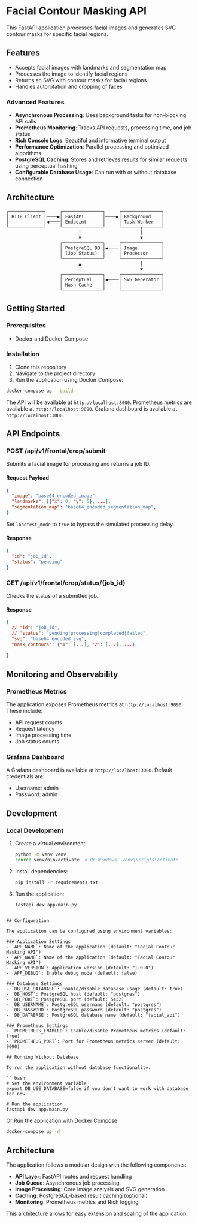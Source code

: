 # Facial Contour Masking API

This FastAPI application processes facial images and generates SVG contour masks for specific facial regions.

## Features

- Accepts facial images with landmarks and segmentation map
- Processes the image to identify facial regions
- Returns an SVG with contour masks for facial regions
- Handles autorotation and cropping of faces

### Advanced Features

- **Asynchronous Processing**: Uses background tasks for non-blocking API calls
- **Prometheus Monitoring**: Tracks API requests, processing time, and job status
- **Rich Console Logs**: Beautiful and informative terminal output
- **Performance Optimization**: Parallel processing and optimized algorithms
- **PostgreSQL Caching**: Stores and retrieves results for similar requests using perceptual hashing
- **Configurable Database Usage**: Can run with or without database connection

## Architecture

```
┌─────────────┐     ┌───────────────┐     ┌───────────────┐
│ HTTP Client │────▶│ FastAPI       │────▶│ Background    │
│             │◀────│ Endpoint      │     │ Task Worker   │
└─────────────┘     └───────────────┘     └───────┬───────┘
                           │                      │
                           ▼                      ▼
                    ┌───────────────┐     ┌───────────────┐
                    │ PostgreSQL DB │◀────│ Image         │
                    │ (Job Status)  │     │ Processor     │
                    └───────────────┘     └───────────────┘
                           ▲                      │
                           │                      ▼
                    ┌───────────────┐     ┌───────────────┐
                    │ Perceptual    │◀────│ SVG Generator │
                    │ Hash Cache    │     │               │
                    └───────────────┘     └───────────────┘
```


## Getting Started

### Prerequisites

- Docker and Docker Compose

### Installation

1. Clone this repository
2. Navigate to the project directory
3. Run the application using Docker Compose:

```bash
docker-compose up --build
```

The API will be available at `http://localhost:8000`.
Prometheus metrics are available at `http://localhost:9090`.
Grafana dashboard is available at `http://localhost:3000`.

## API Endpoints

### POST /api/v1/frontal/crop/submit

Submits a facial image for processing and returns a job ID.

#### Request Payload

```json
{
  "image": "base64_encoded_image",
  "landmarks": [{"x": 0, "y": 0}, ...],
  "segmentation_map": "base64_encoded_segmentation_map",
}
```

Set `loadtest_mode` to `true` to bypass the simulated processing delay.

#### Response

```json
{
  "id": "job_id",
  "status": "pending"
}
```

### GET /api/v1/frontal/crop/status/{job_id}

Checks the status of a submitted job.

#### Response

```json
{
  // "id": "job_id",
  // "status": "pending|processing|completed|failed",
  "svg": "base64_encoded_svg",
  "mask_contours": {"1": [...], "2": [...], ...}
  
}
```

## Monitoring and Observability

### Prometheus Metrics

The application exposes Prometheus metrics at `http://localhost:9090`. These include:

- API request counts
- Request latency
- Image processing time
- Job status counts

### Grafana Dashboard

A Grafana dashboard is available at `http://localhost:3000`. Default credentials are:

- Username: admin
- Password: admin

## Development

### Local Development

1. Create a virtual environment:
   ```bash
   python -m venv venv
   source venv/bin/activate  # On Windows: venv\Scripts\activate
   ```

2. Install dependencies:
   ```bash
   pip install -r requirements.txt
   ```

3. Run the application:
   ```bash
   fastapi dev app/main.py
   ```

```

## Configuration

The application can be configured using environment variables:

### Application Settings
- `APP_NAME`: Name of the application (default: "Facial Contour Masking API")
- `APP_NAME`: Name of the application (default: "Facial Contour Masking API")
- `APP_VERSION`: Application version (default: "1.0.0")
- `APP_DEBUG`: Enable debug mode (default: false)

### Database Settings
- `DB_USE_DATABASE`: Enable/disable database usage (default: true)
- `DB_HOST`: PostgreSQL host (default: "postgres")
- `DB_PORT`: PostgreSQL port (default: 5432)
- `DB_USERNAME`: PostgreSQL username (default: "postgres")
- `DB_PASSWORD`: PostgreSQL password (default: "postgres")
- `DB_DATABASE`: PostgreSQL database name (default: "facial_api")

### Prometheus Settings
- `PROMETHEUS_ENABLED`: Enable/disable Prometheus metrics (default: true)
- `PROMETHEUS_PORT`: Port for Prometheus metrics server (default: 9090)

## Running Without Database

To run the application without database functionality:

```bash
# Set the environment variable
export DB_USE_DATABASE=false if you don't want to work with database for now

# Run the application
fastapi dev app/main.py
```

Or Run the application with Docker Compose:

```bash
docker-compose up -d
```

## Architecture

The application follows a modular design with the following components:

- **API Layer**: FastAPI routes and request handling
- **Job Queue**: Asynchronous job processing
- **Image Processing**: Core image analysis and SVG generation
- **Caching**: PostgreSQL-based result caching (optional)
- **Monitoring**: Prometheus metrics and Rich logging

This architecture allows for easy extension and scaling of the application.
